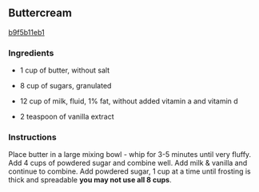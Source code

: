 ## Buttercream

[b9f5b11eb1](http://www.food.com/recipe/buttercream-362578)

### Ingredients

 - 1 cup of butter, without salt

 - 8 cup of sugars, granulated

 - 12 cup of milk, fluid, 1% fat, without added vitamin a and vitamin d

 - 2 teaspoon of vanilla extract

### Instructions

Place butter in a large mixing bowl - whip for 3-5 minutes until very fluffy. Add 4 cups of powdered sugar and combine well. Add milk & vanilla and continue to combine. Add powdered sugar, 1 cup at a time until frosting is thick and spreadable **you may not use all 8 cups**.